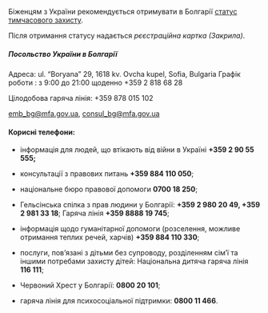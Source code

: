 Біженцям з України рекомендується отримувати в Болгарії [статус тимчасового захисту](/article/3b9a2a6a663f29ba46473a473).

Після отримання статусу надається *рєєстраційна картка (Закрила)*.

##### Посольство України в Болгарії

<section>
Адреса: ul. “Boryana” 29, 1618 kv. Ovcha kupel, Sofia, Bulgaria
Графік роботи : з 9:00 до 21:00 щоденно
+359 2 818 68 28

Цілодобова гаряча лінія: +359 878 015 102

emb_bg@mfa.gov.ua, consul_bg@mfa.gov.ua

</section>

#### Корисні телефони:

- інформація для людей, що втікають від війни в Україні  **+359 2 90 55 555;**

- консультації з правових питань **+359 884 110 050**;
- національне бюро правової допомоги **0700 18 250**;
- Гельсінська спілка з прав людини у Болгарії: **+359 2 980 20 49, +359 2 981 33 18**; Гаряча лінія **+359 8888 19 745**;
- інформація щодо гуманітарної допомоги (розселення, можливе отримання теплих речей, харчів) **+359 884 110 330**;
- послуги, пов’язані з дітьми без супроводу, розділенням сім’ї та іншими потребами захисту дітей: Національна дитяча гаряча лінія **116 111**;
- Червоний Хрест у Болгарії: **0800 20 101**;
- гаряча лінія для психосоціальної підтримки: **0800 11 466**.





